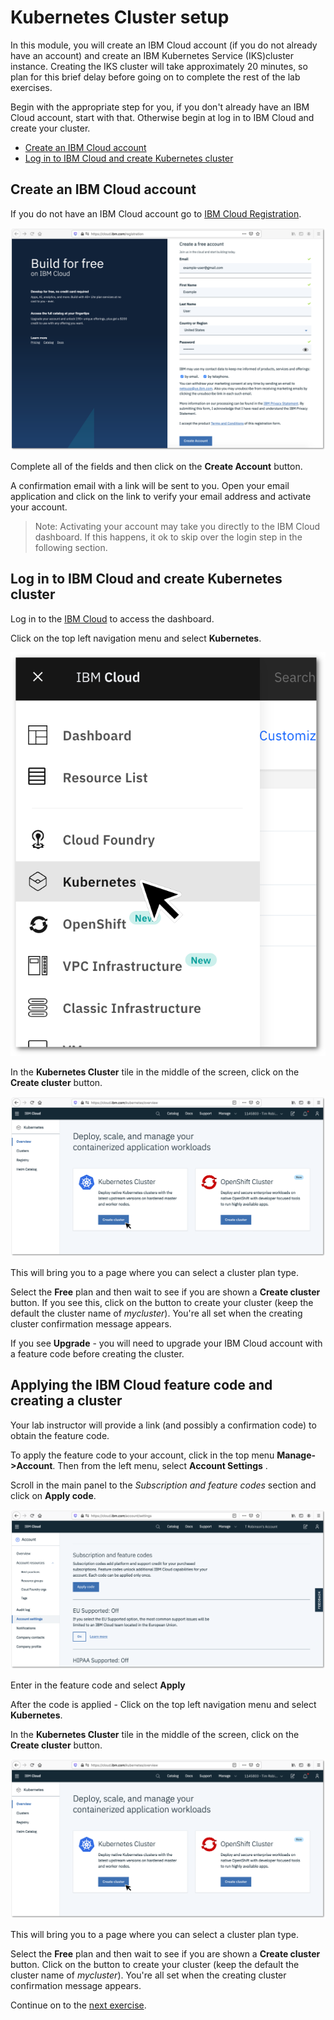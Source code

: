 # Kubernetes Cluster setup

In this module, you will create an IBM Cloud account (if you do not already have an account) and create an IBM Kubernetes Service (IKS)cluster instance. Creating the IKS cluster will take approximately 20 minutes, so plan for this brief delay before going on to complete the rest of the lab exercises.

Begin with the appropriate step for you, if you don't already have an IBM Cloud account, start with that. Otherwise begin at log in to IBM Cloud and create your cluster.

* [Create an IBM Cloud account](#create-an-ibm-cloud-account)
* [Log in to IBM Cloud and create Kubernetes cluster](#log-in-to-ibm-cloud-and-create-kubernetes-cluster)

## Create an IBM Cloud account

If you do not have an IBM Cloud account go to [IBM Cloud Registration](https://cloud.ibm.com/registration).

![IBM Cloud Registration](../assets/assets/cloud-registration.png)

Complete all of the fields and then click on the **Create Account** button.

A confirmation email with a link will be sent to you. Open your email application and click on the link to verify your email address and activate your account.

> Note: Activating your account may take you directly to the IBM Cloud dashboard. If this happens, it ok to skip over the login step in the following section.

## Log in to IBM Cloud and create Kubernetes cluster

Log in to the [IBM Cloud](https://cloud.ibm.com) to access the dashboard.

Click on the top left navigation menu and select **Kubernetes**.

![Navigation Menu](../assets/assets/navigation-menu.png)

In the **Kubernetes Cluster** tile in the middle of the screen, click on the **Create cluster** button.

![Kubernetes dashboard](../assets/assets/kubernetes-dash.png)

This will bring you to a page where you can select a cluster plan type.

Select the **Free** plan and then wait to see if you are shown a **Create cluster** button. If you see this, click on the button to create your cluster (keep the default the cluster name of *mycluster*). You're all set when the creating cluster confirmation message appears.

If you see **Upgrade** - you will need to upgrade your IBM Cloud account with a feature code before creating the cluster.

## Applying the IBM Cloud feature code and creating a cluster

Your lab instructor will provide a link (and possibly a confirmation code) to obtain the feature code.

To apply the feature code to your account, click in the top menu **Manage->Account**. Then from the left menu, select **Account Settings** .

Scroll in the main panel to the *Subscription and feature codes* section and click on **Apply code**.

![Apply Feature Code](../assets/assets/feature-code-apply.png)

Enter in the feature code and select **Apply**

After the code is applied - Click on the top left navigation menu and select **Kubernetes**.

In the **Kubernetes Cluster** tile in the middle of the screen, click on the **Create cluster** button.

![Kubernetes dashboard](../assets/assets/kubernetes-dash.png)

This will bring you to a page where you can select a cluster plan type.

Select the **Free** plan and then wait to see if you are shown a **Create cluster** button. Click on the button to create your cluster (keep the default the cluster name of *mycluster*). You're all set when the creating cluster confirmation message appears.

Continue on to the [next exercise](../exercise-0b/README.md).
